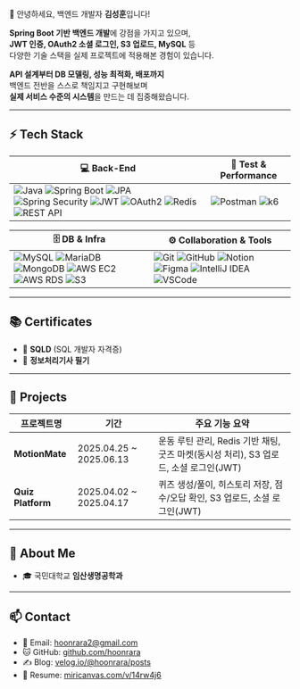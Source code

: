👋 안녕하세요, 백엔드 개발자 **김성훈**입니다!

**Spring Boot 기반 백엔드 개발**에 강점을 가지고 있으며,  
**JWT 인증, OAuth2 소셜 로그인, S3 업로드, MySQL** 등  
다양한 기술 스택을 실제 프로젝트에 적용해본 경험이 있습니다.

**API 설계부터 DB 모델링, 성능 최적화, 배포까지**  
백엔드 전반을 스스로 책임지고 구현해보며  
**실제 서비스 수준의 시스템**을 만드는 데 집중해왔습니다.

---

## ⚡ Tech Stack

| 💻 Back-End | 🧪 Test & Performance |
|-------------|------------------------|
| ![Java](https://img.shields.io/badge/Java-007396?style=flat-square&logo=java&logoColor=white) ![Spring Boot](https://img.shields.io/badge/SpringBoot-6DB33F?style=flat-square&logo=springboot&logoColor=white) ![JPA](https://img.shields.io/badge/JPA-%23323330.svg?style=flat-square) ![Spring Security](https://img.shields.io/badge/Security-6DB33F?style=flat-square&logo=springsecurity&logoColor=white) ![JWT](https://img.shields.io/badge/JWT-black?style=flat-square&logo=JSON%20web%20tokens) ![OAuth2](https://img.shields.io/badge/OAuth2-blue?style=flat-square) ![Redis](https://img.shields.io/badge/Redis-DC382D?style=flat-square&logo=redis&logoColor=white) ![REST API](https://img.shields.io/badge/REST--API-6DB33F?style=flat-square) | ![Postman](https://img.shields.io/badge/Postman-FF6C37?style=flat-square&logo=postman&logoColor=white) ![k6](https://img.shields.io/badge/k6-7D64FF?style=flat-square&logo=k6&logoColor=white) |

| 🗄️ DB & Infra | ⚙️ Collaboration & Tools |
|----------------|--------------------------|
| ![MySQL](https://img.shields.io/badge/MySQL-4479A1?style=flat-square&logo=mysql&logoColor=white) ![MariaDB](https://img.shields.io/badge/MariaDB-003545?style=flat-square&logo=mariadb&logoColor=white) ![MongoDB](https://img.shields.io/badge/MongoDB-47A248?style=flat-square&logo=mongodb&logoColor=white) ![AWS EC2](https://img.shields.io/badge/EC2-FF9900?style=flat-square&logo=amazonaws&logoColor=white) ![AWS RDS](https://img.shields.io/badge/RDS-527FFF?style=flat-square&logo=amazonaws&logoColor=white) ![S3](https://img.shields.io/badge/S3-569A31?style=flat-square&logo=amazonaws&logoColor=white) | ![Git](https://img.shields.io/badge/Git-F05032?style=flat-square&logo=git&logoColor=white) ![GitHub](https://img.shields.io/badge/GitHub-181717?style=flat-square&logo=github&logoColor=white) ![Notion](https://img.shields.io/badge/Notion-000000?style=flat-square&logo=notion&logoColor=white) ![Figma](https://img.shields.io/badge/Figma-F24E1E?style=flat-square&logo=figma&logoColor=white) ![IntelliJ IDEA](https://img.shields.io/badge/IntelliJ-000000?style=flat-square&logo=intellijidea&logoColor=white) ![VSCode](https://img.shields.io/badge/VSCode-007ACC?style=flat-square&logo=visualstudiocode&logoColor=white) |


---

## 📚 Certificates

- 📘 **SQLD** (SQL 개발자 자격증)
- 🧾 **정보처리기사 필기** 

---

## 💼 Projects

| 프로젝트명 | 기간 | 주요 기능 요약 |
|------------|------|----------------|
| **MotionMate** | 2025.04.25 ~ 2025.06.13 | 운동 루틴 관리, Redis 기반 채팅, 굿즈 마켓(동시성 처리), S3 업로드, 소셜 로그인(JWT) |
| **Quiz Platform** | 2025.04.02 ~ 2025.04.17 | 퀴즈 생성/풀이, 히스토리 저장, 점수/오답 확인, S3 업로드, 소셜 로그인(JWT) |


---

## 👤 About Me

- 🎓 국민대학교 **임산생명공학과** 

---

## 📫 Contact

- 📧 Email: hoonrara2@gmail.com  
- 🐱 GitHub: [github.com/hoonrara](https://github.com/hoonrara)  
- ✍️ Blog: [velog.io/@hoonrara/posts](https://velog.io/@hoonrara/posts)  
- 📎 Resume: [miricanvas.com/v/14rw4j6](https://www.miricanvas.com/v/14rw4j6)
